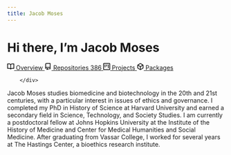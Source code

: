 ```yaml
---
title: Jacob Moses
---
```

# Hi there, I’m Jacob Moses
<div class="UnderlineNav width-full box-shadow-none">
            <nav class="UnderlineNav-body" data-pjax="" aria-label="User profile">
    <a aria-current="page" class="UnderlineNav-item selected " data-hydro-click="{&quot;event_type&quot;:&quot;user_profile.click&quot;,&quot;payload&quot;:{&quot;profile_user_id&quot;:1212885,&quot;target&quot;:&quot;TAB_OVERVIEW&quot;,&quot;user_id&quot;:882624,&quot;originating_url&quot;:&quot;https://github.com/coliff&quot;}}" data-hydro-click-hmac="1ae4ebd43af0d94fef32c1fb20ac633af35bdb1714470cbe3e56c96b07e14c59" href="/coliff">
      <svg classes="UnderlineNav-octicon" hide="sm" height="16" class="octicon octicon-book UnderlineNav-octicon hide-sm" viewBox="0 0 16 16" version="1.1" width="16" aria-hidden="true"><path fill-rule="evenodd" d="M0 1.75A.75.75 0 01.75 1h4.253c1.227 0 2.317.59 3 1.501A3.744 3.744 0 0111.006 1h4.245a.75.75 0 01.75.75v10.5a.75.75 0 01-.75.75h-4.507a2.25 2.25 0 00-1.591.659l-.622.621a.75.75 0 01-1.06 0l-.622-.621A2.25 2.25 0 005.258 13H.75a.75.75 0 01-.75-.75V1.75zm8.755 3a2.25 2.25 0 012.25-2.25H14.5v9h-3.757c-.71 0-1.4.201-1.992.572l.004-7.322zm-1.504 7.324l.004-5.073-.002-2.253A2.25 2.25 0 005.003 2.5H1.5v9h3.757a3.75 3.75 0 011.994.574z"></path></svg>
      Overview
</a>
    <a class="UnderlineNav-item " data-hydro-click="{&quot;event_type&quot;:&quot;user_profile.click&quot;,&quot;payload&quot;:{&quot;profile_user_id&quot;:1212885,&quot;target&quot;:&quot;TAB_REPOSITORIES&quot;,&quot;user_id&quot;:882624,&quot;originating_url&quot;:&quot;https://github.com/coliff&quot;}}" data-hydro-click-hmac="cee0adbaebef813e9d1e288c771dca6337917dd3654fbfcae08dc817e1cf0953" href="/coliff?tab=repositories">
      <svg classes="UnderlineNav-octicon" hide="sm" height="16" class="octicon octicon-repo UnderlineNav-octicon hide-sm" viewBox="0 0 16 16" version="1.1" width="16" aria-hidden="true"><path fill-rule="evenodd" d="M2 2.5A2.5 2.5 0 014.5 0h8.75a.75.75 0 01.75.75v12.5a.75.75 0 01-.75.75h-2.5a.75.75 0 110-1.5h1.75v-2h-8a1 1 0 00-.714 1.7.75.75 0 01-1.072 1.05A2.495 2.495 0 012 11.5v-9zm10.5-1V9h-8c-.356 0-.694.074-1 .208V2.5a1 1 0 011-1h8zM5 12.25v3.25a.25.25 0 00.4.2l1.45-1.087a.25.25 0 01.3 0L8.6 15.7a.25.25 0 00.4-.2v-3.25a.25.25 0 00-.25-.25h-3.5a.25.25 0 00-.25.25z"></path></svg>
      Repositories
      <span title="386" class="Counter ">386</span>
</a>
    <a class="UnderlineNav-item " data-hydro-click="{&quot;event_type&quot;:&quot;user_profile.click&quot;,&quot;payload&quot;:{&quot;profile_user_id&quot;:1212885,&quot;target&quot;:&quot;TAB_PROJECTS&quot;,&quot;user_id&quot;:882624,&quot;originating_url&quot;:&quot;https://github.com/coliff&quot;}}" data-hydro-click-hmac="5e3ba116fab72d7374bc990d93636b420a3fbf884a07091a990b5130c0e9d15f" href="/coliff?tab=projects">
      <svg classes="UnderlineNav-octicon" hide="sm" height="16" class="octicon octicon-project UnderlineNav-octicon hide-sm" viewBox="0 0 16 16" version="1.1" width="16" aria-hidden="true"><path fill-rule="evenodd" d="M1.75 0A1.75 1.75 0 000 1.75v12.5C0 15.216.784 16 1.75 16h12.5A1.75 1.75 0 0016 14.25V1.75A1.75 1.75 0 0014.25 0H1.75zM1.5 1.75a.25.25 0 01.25-.25h12.5a.25.25 0 01.25.25v12.5a.25.25 0 01-.25.25H1.75a.25.25 0 01-.25-.25V1.75zM11.75 3a.75.75 0 00-.75.75v7.5a.75.75 0 001.5 0v-7.5a.75.75 0 00-.75-.75zm-8.25.75a.75.75 0 011.5 0v5.5a.75.75 0 01-1.5 0v-5.5zM8 3a.75.75 0 00-.75.75v3.5a.75.75 0 001.5 0v-3.5A.75.75 0 008 3z"></path></svg>
      Projects
      <span title="0" hidden="hidden" class="Counter ">0</span>
</a>
      <a class="UnderlineNav-item " data-hydro-click="{&quot;event_type&quot;:&quot;user_profile.click&quot;,&quot;payload&quot;:{&quot;profile_user_id&quot;:1212885,&quot;target&quot;:&quot;TAB_PACKAGES&quot;,&quot;user_id&quot;:882624,&quot;originating_url&quot;:&quot;https://github.com/coliff&quot;}}" data-hydro-click-hmac="1aa0c47b06810901c18012dd80dc5fc2696fd83465b8575610e5e42dd77885f8" href="/coliff?tab=packages">
        <svg classes="UnderlineNav-octicon" hide="sm" height="16" class="octicon octicon-package UnderlineNav-octicon hide-sm" viewBox="0 0 16 16" version="1.1" width="16" aria-hidden="true"><path fill-rule="evenodd" d="M8.878.392a1.75 1.75 0 00-1.756 0l-5.25 3.045A1.75 1.75 0 001 4.951v6.098c0 .624.332 1.2.872 1.514l5.25 3.045a1.75 1.75 0 001.756 0l5.25-3.045c.54-.313.872-.89.872-1.514V4.951c0-.624-.332-1.2-.872-1.514L8.878.392zM7.875 1.69a.25.25 0 01.25 0l4.63 2.685L8 7.133 3.245 4.375l4.63-2.685zM2.5 5.677v5.372c0 .09.047.171.125.216l4.625 2.683V8.432L2.5 5.677zm6.25 8.271l4.625-2.683a.25.25 0 00.125-.216V5.677L8.75 8.432v5.516z"></path></svg>
        Packages
</a>  </nav>

        </div>
Jacob Moses studies biomedicine and biotechnology in the 20th and 21st centuries, with a particular interest in issues of ethics and governance. I completed my PhD in History of Science at Harvard University and earned a secondary field in Science, Technology, and Society Studies. I am currently a postdoctoral fellow at Johns Hopkins University at the Institute of the History of Medicine and Center for Medical Humanities and Social Medicine. After graduating from Vassar College, I worked for several years at The Hastings Center, a bioethics research institute.